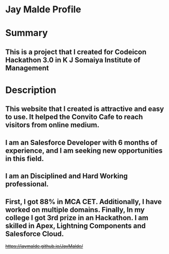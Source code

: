 # Jay Malde Profile

# Summary
## This is a project that I created for Codeicon Hackathon 3.0 in K J Somaiya Institute of Management

# Description
## This website that I created is attractive and easy to use. It helped the Convito Cafe to reach visitors from online medium.

## I am an Salesforce Developer with 6 months of experience, and I am seeking new opportunities in this field.
## I am an Disciplined and Hard Working professional.
## First, I got 88% in MCA CET. Additionally, I have worked on multiple domains. Finally, In my college I got 3rd prize in an Hackathon. I am skilled in Apex, Lightning Components and Salesforce Cloud.

~~https://jaymalde.github.io/JayMalde/~~
